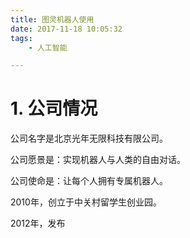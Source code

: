 ```yaml
---
title: 图灵机器人使用
date: 2017-11-18 10:05:32
tags:
	- 人工智能

---
```




# 1. 公司情况

公司名字是北京光年无限科技有限公司。

公司愿景是：实现机器人与人类的自由对话。

公司使命是：让每个人拥有专属机器人。

2010年，创立于中关村留学生创业园。

2012年，发布



